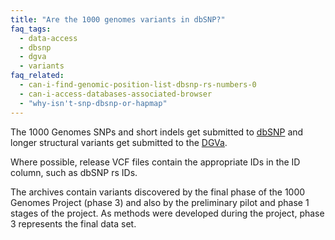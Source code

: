 ```yaml
---
title: "Are the 1000 genomes variants in dbSNP?"
faq_tags:
  - data-access
  - dbsnp
  - dgva
  - variants
faq_related:
  - can-i-find-genomic-position-list-dbsnp-rs-numbers-0
  - can-i-access-databases-associated-browser
  - "why-isn't-snp-dbsnp-or-hapmap"
---
```

                    
The 1000 Genomes SNPs and short indels get submitted to [dbSNP](http://www.ncbi.nlm.nih.gov/snp/) and longer structural variants get submitted to the [DGVa](http://www.ebi.ac.uk/dgva/).

Where possible, release VCF files contain the appropriate IDs in the ID column, such as dbSNP rs IDs.

The archives contain variants discovered by the final phase of the 1000 Genomes Project (phase 3) and also by the preliminary pilot and phase 1 stages of the project. As methods were developed during the project, phase 3 represents the final data set.
